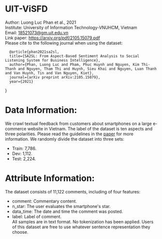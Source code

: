 # UIT-ViSFD
Author: Luong Luc Phan et al., 2021 \
Institute: University of Information Technology-VNUHCM, Vietnam\
Email: 18521073@gm.uit.edu.vn\
Link paper: https://arxiv.org/pdf/2105.15079.pdf \
Please cite to the following journal when using the dataset:

      @article{phan2021sa2sl,
      title={SA2SL: From Aspect-Based Sentiment Analysis to Social Listening System for Business Intelligence},
      author={Phan, Luong Luc and Pham, Phuc Huynh and Nguyen, Kim Thi-Thanh and Nguyen, Tham Thi and Huynh, Sieu Khai and Nguyen, Luan Thanh and Van Huynh, Tin and Van Nguyen, Kiet},
      journal={arXiv preprint arXiv:2105.15079},
      year={2021}
}


# Data Information:
We crawl textual feedback from customers about smartphones on a large e-commerce website in Vietnam. The label of the dataset is ten aspects and three polarities. Please read the guidelines in the [paper](https://arxiv.org/pdf/2105.15079.pdf) for more information. We randomly divide the dataset into three sets: 
- Train: 7,786.
- Dev: 1,112.
- Test: 2,224.
# Attribute Information:
The dataset consists of 11,122 comments, including of four features:
- comment: Commentary content.
- n_star: The user evaluates the smartphone's star.
- data_time: The date and time the comment was posted.
- label: Label of comment.\
All samples are in text format. No tokenization has been applied. Users of this dataset are free to use whatever sentence representation they choose.  
  
  
